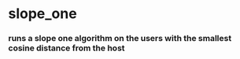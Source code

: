 # slope_one
### runs a slope one algorithm on the users with the smallest cosine distance from the host
